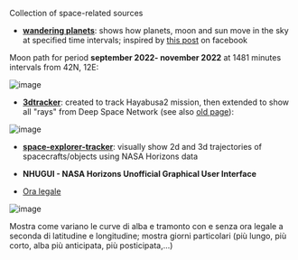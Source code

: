 Collection of space-related sources

- **[wandering planets](https://jumpjack.github.io/space/wandering-planets.html)**: shows how planets, moon and sun move in the sky at specified time intervals; inspired by [this post](https://www.facebook.com/photo/?fbid=1032376000867578&set=a.1029652147806630) on facebook

Moon path for period  **september 2022- november 2022** at 1481 minutes intervals from 42N, 12E:

![image](https://user-images.githubusercontent.com/1620953/193834153-5b2a1f6f-a916-4355-8ea2-b272a8d20f8c.png)

- **[3dtracker](https://jumpjack.github.io/space/3dtracker.html)**: created to track Hayabusa2 mission, then extended to show all "rays" from Deep Space Network (see also [old page](http://win98.altervista.org/space/exploration/3d/3dtracker.html)):

![image](https://user-images.githubusercontent.com/1620953/193994883-6cfd671b-e7e8-4bb5-b47d-d80255325186.png)


- **[space-explorer-tracker](https://jumpjack.github.io/space/space-explorer-tracker.html?orbiter=301&center=@499&start=2018-9-26%2013:00&stop=2022-9-27%2012:00&step=30)**: visually show 2d and 3d trajectories of spacecrafts/objects using NASA Horizons data

- **NHUGUI - NASA Horizons Unofficial Graphical User Interface**

- [Ora legale](https://jumpjack.github.io/space/oralegale.html)

![image](https://user-images.githubusercontent.com/1620953/195861282-606ad240-d6af-4c97-a720-f04ebab2bdfc.png)

Mostra come variano le curve di alba e tramonto con e senza ora legale a seconda di latitudine e longitudine; mostra giorni particolari (più lungo, più corto, alba più anticipata, più posticipata,...)


